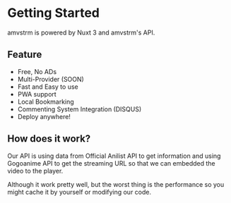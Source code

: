 # Getting Started

amvstrm is powered by Nuxt 3 and amvstrm's API.

## Feature

- Free, No ADs
- Multi-Provider (SOON)
- Fast and Easy to use
- PWA support
- Local Bookmarking
- Commenting System Integration (DISQUS)
- Deploy anywhere!

## How does it work?

Our API is using data from Official Anilist API to get information and using Gogoanime API to get the streaming URL so that we can embedded the video to the player.

Although it work pretty well, but the worst thing is the performance so you might cache it by yourself or modifying our code.
